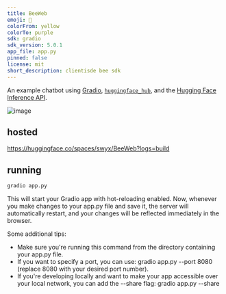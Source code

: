 ```yaml
---
title: BeeWeb
emoji: 💬
colorFrom: yellow
colorTo: purple
sdk: gradio
sdk_version: 5.0.1
app_file: app.py
pinned: false
license: mit
short_description: clientisde bee sdk
---
```


An example chatbot using [Gradio](https://gradio.app), [`huggingface_hub`](https://huggingface.co/docs/huggingface_hub/v0.22.2/en/index), and the [Hugging Face Inference API](https://huggingface.co/docs/api-inference/index).

![image](https://github.com/user-attachments/assets/6edfa78f-a928-4f05-b2c7-64234a0d314b)


## hosted

https://huggingface.co/spaces/swyx/BeeWeb?logs=build

## running 

```bash
gradio app.py
```

This will start your Gradio app with hot-reloading enabled. Now, whenever you make changes to your app.py file and save it, the server will automatically restart, and your changes will be reflected immediately in the browser.

Some additional tips:
- Make sure you're running this command from the directory containing your app.py file.
- If you want to specify a port, you can use: gradio app.py --port 8080 (replace 8080 with your desired port number).
- If you're developing locally and want to make your app accessible over your local network, you can add the --share flag: gradio app.py --share
